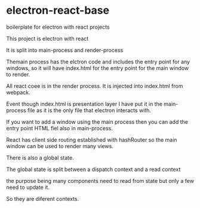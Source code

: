 # electron-react-base
boilerplate for electron with react projects

This project is electron with react

It is split into main-process and render-process

Themain process has the elctron code and includes the entry point for any windows, 
so it will have index.html for the entry point for the main window to render.

All react coee is in the render process. It is injected into index.html from webpack.

Event though index.html is presentation layer I have put it in the main-process file as it 
is the only file that electron interacts with. 

If you want to add a window using the main process then you can add the entry point HTML fiel also in main-process.

React has client side routing established with hashRouter so the main window can be used to render many views.

There is also a global state.

The global state is split between a dispatch context and a read context

the purpose being many components need to read from state but only a few need to update it.

So they are diferent contexts.

